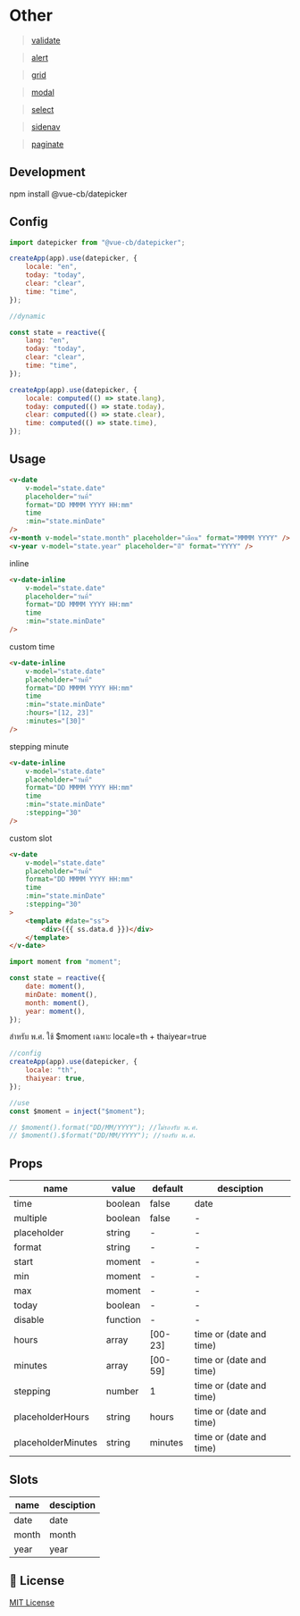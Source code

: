# Other

> <a href="https://github.com/CB279/vue-3-cb-validate">validate</a>

> <a href="https://github.com/CB279/vue-3-cb-alert">alert</a>

> <a href="https://github.com/CB279/vue-3-cb-grid">grid</a>

> <a href="https://github.com/CB279/vue-3-cb-modal">modal</a>

> <a href="https://github.com/CB279/vue-3-cb-select">select</a>

> <a href="https://github.com/CB279/vue-3-cb-sidenav">sidenav</a>

> <a href="https://github.com/CB279/vue-3-cb-paginate">paginate</a>

## Development

npm install @vue-cb/datepicker

## Config

```js
import datepicker from "@vue-cb/datepicker";

createApp(app).use(datepicker, {
    locale: "en",
    today: "today",
    clear: "clear",
    time: "time",
});

//dynamic

const state = reactive({
    lang: "en",
    today: "today",
    clear: "clear",
    time: "time",
});

createApp(app).use(datepicker, {
    locale: computed(() => state.lang),
    today: computed(() => state.today),
    clear: computed(() => state.clear),
    time: computed(() => state.time),
});
```

## Usage

```html
<v-date
    v-model="state.date"
    placeholder="วันที่"
    format="DD MMMM YYYY HH:mm"
    time
    :min="state.minDate"
/>
<v-month v-model="state.month" placeholder="เดือน" format="MMMM YYYY" />
<v-year v-model="state.year" placeholder="ปี" format="YYYY" />
```

inline

```html
<v-date-inline
    v-model="state.date"
    placeholder="วันที่"
    format="DD MMMM YYYY HH:mm"
    time
    :min="state.minDate"
/>
```

custom time

```html
<v-date-inline
    v-model="state.date"
    placeholder="วันที่"
    format="DD MMMM YYYY HH:mm"
    time
    :min="state.minDate"
    :hours="[12, 23]"
    :minutes="[30]"
/>
```

stepping minute

```html
<v-date-inline
    v-model="state.date"
    placeholder="วันที่"
    format="DD MMMM YYYY HH:mm"
    time
    :min="state.minDate"
    :stepping="30"
/>
```

custom slot

```html
<v-date
    v-model="state.date"
    placeholder="วันที่"
    format="DD MMMM YYYY HH:mm"
    time
    :min="state.minDate"
    :stepping="30"
>
    <template #date="ss">
        <div>({{ ss.data.d }})</div>
    </template>
</v-date>
```

```js
import moment from "moment";

const state = reactive({
    date: moment(),
    minDate: moment(),
    month: moment(),
    year: moment(),
});
```

สำหรับ พ.ศ. ใช้ $moment เฉพาะ locale=th + thaiyear=true

```js
//config
createApp(app).use(datepicker, {
    locale: "th",
    thaiyear: true,
});

//use
const $moment = inject("$moment");

// $moment().format("DD/MM/YYYY"); //ไม่รองรับ พ.ศ.
// $moment().$format("DD/MM/YYYY"); //รองรับ พ.ศ.
```

## Props

| name               | value    | default | desciption              |
| ------------------ | -------- | ------- | ----------------------- |
| time               | boolean  | false   | date                    |
| multiple           | boolean  | false   | -                       |
| placeholder        | string   | -       | -                       |
| format             | string   | -       | -                       |
| start              | moment   | -       | -                       |
| min                | moment   | -       | -                       |
| max                | moment   | -       | -                       |
| today              | boolean  | -       | -                       |
| disable            | function | -       | -                       |
| hours              | array    | [00-23] | time or (date and time) |
| minutes            | array    | [00-59] | time or (date and time) |
| stepping           | number   | 1       | time or (date and time) |
| placeholderHours   | string   | hours   | time or (date and time) |
| placeholderMinutes | string   | minutes | time or (date and time) |

## Slots

| name  | desciption |
| ----- | ---------- |
| date  | date       |
| month | month      |
| year  | year       |

## 📑 License

[MIT License](./LICENSE)
